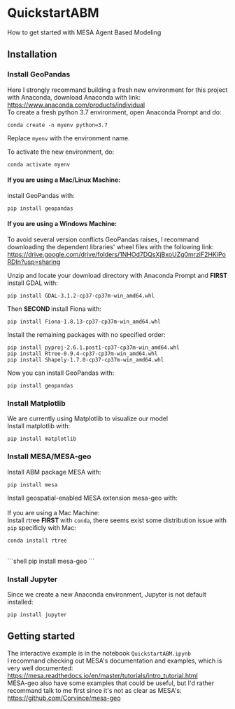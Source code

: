 # QuickstartABM
How to get started with MESA Agent Based Modeling

## Installation
### Install GeoPandas
Here I strongly recommand building a fresh new environment for this project with Anaconda, download Anaconda with link:
https://www.anaconda.com/products/individual <br>
To create a fresh python 3.7 environment, open Anaconda Prompt and do:
```shell
conda create -n myenv python=3.7
```
Replace `myenv` with the environment name.

To activate the new environment, do:
```shell
conda activate myenv
```

#### If you are using a Mac/Linux Machine:
install GeoPandas with:
```shell
pip install geopandas
```
#### If you are using a Windows Machine: 
To avoid several version conflicts GeoPandas raises, I recommand downloading the dependent libraries' wheel files with the following link:
https://drive.google.com/drive/folders/1NHOd7DQsXjBxoUZg0mrziF2HKiPoRDIn?usp=sharing

Unzip and locate your download directory with Anaconda Prompt and <b> FIRST </b> install GDAL with:
```shell
pip install GDAL-3.1.2-cp37-cp37m-win_amd64.whl
```
Then <b> SECOND </b> install Fiona with:
```shell
pip install Fiona-1.8.13-cp37-cp37m-win_amd64.whl
```
Install the remaining packages with no specified order:
```shell
pip install pyproj-2.6.1.post1-cp37-cp37m-win_amd64.whl
pip install Rtree-0.9.4-cp37-cp37m-win_amd64.whl
pip install Shapely-1.7.0-cp37-cp37m-win_amd64.whl
```
Now you can install GeoPandas with:
```shell
pip install geopandas
```
### Install Matplotlib
We are currently using Matplotlib to visualize our model <br>
Install matplotlib with:
```shell
pip install matplotlib
```
### Install MESA/MESA-geo
Install ABM package MESA with:
```shell
pip install mesa
```
Install geospatial-enabled MESA extension mesa-geo with:
<br>
<br>
If you are using a Mac Machine: <br>
Install rtree <b> FIRST </b> with `conda`, there seems exist some distribution issue with `pip` specificly with Mac:
```shell
conda install rtree
```
<br>
```shell
pip install mesa-geo
```

### Install Jupyter
Since we create a new Anaconda environment, Jupyter is not default installed:
```shell
pip install jupyter
```

## Getting started
The interactive example is in the notebook `QuickstartABM.ipynb` <br>
I recommand checking out MESA's documentation and examples, which is very well documented: <br>
https://mesa.readthedocs.io/en/master/tutorials/intro_tutorial.html <br>
MESA-geo also have some examples that could be useful, but I'd rather recommand talk to me first since it's not as clear as MESA's: <br>
https://github.com/Corvince/mesa-geo


